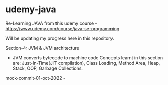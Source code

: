 # udemy-java

Re-Learning JAVA from this udemy course - https://www.udemy.com/course/java-se-programming

Will be updating my progress here in this repository.

Section-4: JVM & JVM architecture
- JVM converts bytecode to machine code
Concepts learnt in this section are: Just-In-Time(JIT compilation), Class Loading, Method Area, Heap, Stack, OOP, Garbage Collections.

mock-commit-01-oct-2022 -

